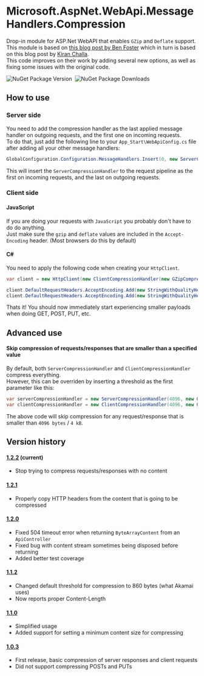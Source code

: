 Microsoft.AspNet.WebApi.MessageHandlers.Compression
===================================================

Drop-in module for ASP.Net WebAPI that enables `GZip` and `Deflate` support.  
This module is based on [this blog post by Ben Foster](http://benfoster.io/blog/aspnet-web-api-compression) which in turn is based on this blog post by [Kiran Challa](http://blogs.msdn.com/b/kiranchalla/archive/2012/09/04/handling-compression-accept-encoding-sample.aspx).  
This code improves on their work by adding several new options, as well as fixing some issues with the original code.

![NuGet Package Version](http://img.shields.io/nuget/v/Microsoft.AspNet.WebApi.MessageHandlers.Compression.svg?style=flat-square)&nbsp;&nbsp;![NuGet Package Downloads](http://img.shields.io/nuget/dt/Microsoft.AspNet.WebApi.MessageHandlers.Compression.svg?style=flat-square)

## How to use
### Server side
You need to add the compression handler as the last applied message handler on outgoing requests, and the first one on incoming requests.  
To do that, just add the following line to your `App_Start\WebApiConfig.cs` file after adding all your other message handlers:  
```csharp
GlobalConfiguration.Configuration.MessageHandlers.Insert(0, new ServerCompressionHandler(new GZipCompressor(), new DeflateCompressor()));
```
This will insert the `ServerCompressionHandler` to the request pipeline as the first on incoming requests, and the last on outgoing requests.
  
### Client side
  
#### JavaScript
If you are doing your requests with `JavaScript` you probably don't have to do do anything.  
Just make sure the `gzip` and `deflate` values are included in the `Accept-Encoding` header. (Most browsers do this by default)  
  
#### C\# 
You need to apply the following code when creating your `HttpClient`.  
```csharp
var client = new HttpClient(new ClientCompressionHandler(new GZipCompressor(), new DeflateCompressor()));

client.DefaultRequestHeaders.AcceptEncoding.Add(new StringWithQualityHeaderValue("gzip"));
client.DefaultRequestHeaders.AcceptEncoding.Add(new StringWithQualityHeaderValue("deflate"));
```
  
Thats it! You should now immediately start experiencing smaller payloads when doing GET, POST, PUT, etc.

## Advanced use
#### Skip compression of requests/responses that are smaller than a specified value
By default, both `ServerCompressionHandler` and `ClientCompressionHandler` compress everything.  
However, this can be overriden by inserting a threshold as the first parameter like this:
```csharp
var serverCompressionHandler = new ServerCompressionHandler(4096, new GZipCompressor(), new DeflateCompressor());
var clientCompressionHandler = new ClientCompressionHandler(4096, new GZipCompressor(), new DeflateCompressor());
```
The above code will skip compression for any request/response that is smaller than `4096 bytes` / `4 kB`.

## Version history
#### [1.2.2](https://www.nuget.org/packages/Microsoft.AspNet.WebApi.MessageHandlers.Compression/1.2.2)  (current)
* Stop trying to compress requests/responses with no content

#### [1.2.1](https://www.nuget.org/packages/Microsoft.AspNet.WebApi.MessageHandlers.Compression/1.2.1)
* Properly copy HTTP headers from the content that is going to be compressed

#### [1.2.0](https://www.nuget.org/packages/Microsoft.AspNet.WebApi.MessageHandlers.Compression/1.2.0)
* Fixed 504 timeout error when returning `ByteArrayContent` from an `ApiController`
* Fixed bug with content stream sometimes being disposed before returning
* Added better test coverage

#### [1.1.2](https://www.nuget.org/packages/Microsoft.AspNet.WebApi.MessageHandlers.Compression/1.1.2)
* Changed default threshold for compression to 860 bytes (what Akamai uses)
* Now reports proper Content-Length

#### [1.1.0](https://www.nuget.org/packages/Microsoft.AspNet.WebApi.MessageHandlers.Compression/1.1.0)
* Simplified usage
* Added support for setting a minimum content size for compressing

#### [1.0.3](https://www.nuget.org/packages/Microsoft.AspNet.WebApi.MessageHandlers.Compression/1.0.3)
* First release, basic compression of server responses and client requests
* Did not support compressing POSTs and PUTs
